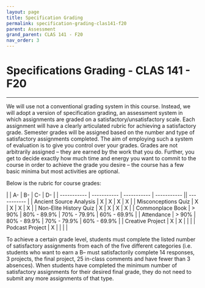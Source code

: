 ```yaml
---
layout: page
title: Specification Grading
permalink: specification-grading-clas141-f20
parent: Assessment
grand_parent: CLAS 141 - F20
nav_order: 3
---
```


# Specifications Grading - CLAS 141 - F20

***

We will use not a conventional grading system in this course. Instead, we will adopt a version of specification grading, an assessment system in which assignments are graded on a satisfactory/unsatisfactory scale. Each assignment will have a clearly articulated rubric for achieving a satisfactory grade. Semester grades will be assigned based on the number and type of satisfactory assignments completed. The aim of employing such a system of evaluation is to give you control over your grades. Grades are not arbitrarily assigned – they are earned by the work that you do. Further, you get to decide exactly how much time and energy you want to commit to the course in order to achieve the grade you desire – the course has a few basic minima but most activities are optional.

Below is the rubric for course grades:

|      | A- | B- | C- | D- |
| ----------- | ----------- | ----------- | ----------- || ----------- |
| Ancient Source Analysis    | X | X | X | X |
| Misconceptions Quiz  | X | X | X | X |
| Non-Elite History Quiz   | X | X | X | X |
| Commonplace Book   | > 90% | 80% - 89.9% | 70% - 79.9% | 60% - 69.9% |
| Attendance  | > 90% | 80% - 89.9% | 70% - 79.9% | 60% - 69.9% |
| Creative Project  | X | X | | |
| Podcast Project  | X | | | |

To achieve a certain grade level, students must complete the listed number of satisfactory assignments from each of the five different categories (i.e. students who want to earn a B– must satisfactorily complete 14 responses, 3 projects, the final project, 25 in-class comments and have fewer than 3 absences). When students have completed the minimum number of satisfactory assignments for their desired final grade, they do not need to submit any more assignments of that type.
